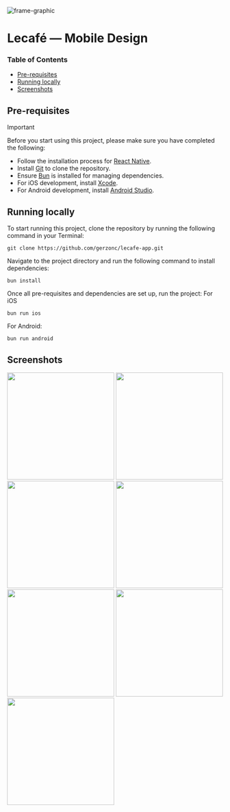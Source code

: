 ![frame-graphic](https://github.com/user-attachments/assets/507365c2-891a-4b03-94d9-7fa09f2b0493)
# Lecafé — Mobile Design

### Table of Contents
  * [Pre-requisites](#pre-requisites)
  * [Running locally](#installation)
  * [Screenshots](#screenshots)

## <a name="pre-requisites"></a> Pre-requisites

> [!IMPORTANT]  
> Before you start using this project, please make sure you have completed the following:

- Follow the installation process for [React Native](https://reactnative.dev/docs/set-up-your-environment).
- Install [Git](https://git-scm.com/) to clone the repository.
- Ensure [Bun](https://bun.sh/) is installed for managing dependencies.
- For iOS development, install [Xcode](https://developer.apple.com/xcode/).
- For Android development, install [Android Studio](https://developer.android.com/studio).

## <a name="installation"></a> Running locally

To start running this project, clone the repository by running the following command in your Terminal:

```console
git clone https://github.com/gerzonc/lecafe-app.git
```

Navigate to the project directory and run the following command to install dependencies:
```console
bun install
```

Once all pre-requisites and dependencies are set up, run the project:
For iOS
```console
bun run ios
```

For Android:

```console
bun run android
```


## <a name="screenshots"></a> Screenshots
<img src="https://github.com/user-attachments/assets/61b38963-dd61-471b-a239-ddd321bc6815" width=250 />
<img src="https://github.com/user-attachments/assets/4ccf47f1-4abd-4808-a260-bdc1299657b4" width=250 />
<img src="https://github.com/user-attachments/assets/6d5e3374-cf46-41f2-bf67-01e75e5000a2" width=250 />
<img src="https://github.com/user-attachments/assets/2d4b7592-01fd-4268-a8d9-563c99b0886e" width=250 />
<img src="https://github.com/user-attachments/assets/f8053bff-3c9e-4783-8c82-205c0de6ef6a" width=250 />
<img src="https://github.com/user-attachments/assets/b28c43e6-de0d-417f-87fa-ad3ddf7242f8" width=250 />
<img src="https://github.com/user-attachments/assets/2cbcda27-a502-4b5e-bab0-f2f641a384b3" width=250 />



